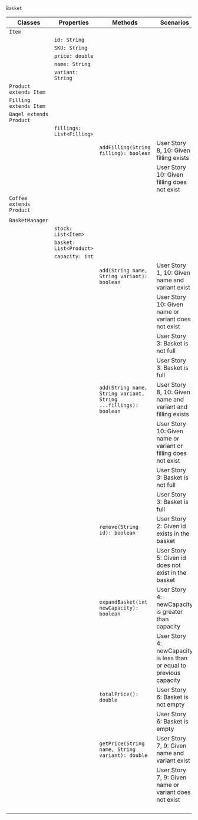 `Basket`

| Classes                  | Properties                | Methods                                                         | Scenarios                                                                | Outputs/Outcomes                                      |
|--------------------------|---------------------------|-----------------------------------------------------------------|--------------------------------------------------------------------------|-------------------------------------------------------|
| `Item`                   |                           |                                                                 |                                                                          |                                                       |
|                          | `id: String`              |                                                                 |                                                                          |                                                       |
|                          | `SKU: String`             |                                                                 |                                                                          |                                                       |
|                          | `price: double`           |                                                                 |                                                                          |                                                       |
|                          | `name: String`            |                                                                 |                                                                          |                                                       |
|                          | `variant: String`         |                                                                 |                                                                          |                                                       |
| `Product extends Item`   |                           |                                                                 |                                                                          |                                                       |
| `Filling extends Item`   |                           |                                                                 |                                                                          |                                                       |
| `Bagel extends Product`  |                           |                                                                 |                                                                          |                                                       |
|                          | `fillings: List<Filling>` |                                                                 |                                                                          |                                                       |
|                          |                           | `addFilling(String filling): boolean`                           | User Story 8, 10: Given filling exists                                   | Return true, add filling to bagel                     |
|                          |                           |                                                                 | User Story 10:    Given filling does not exist                           | Return false, inform the user                         |
| `Coffee extends Product` |                           |                                                                 |                                                                          |                                                       |
|                          |                           |                                                                 |                                                                          |                                                       |
| `BasketManager`          |                           |                                                                 |                                                                          |                                                       |
|                          | `stock: List<Item>`       |                                                                 |                                                                          |                                                       |
|                          | `basket: List<Product>`   |                                                                 |                                                                          |                                                       |
|                          | `capacity: int`           |                                                                 |                                                                          |                                                       |
|                          |                           | `add(String name, String variant): boolean`                     | User Story 1, 10: Given name and variant exist                           | Return true, add product to basket list               |
|                          |                           |                                                                 | User Story 10:    Given name or variant does not exist                   | Return false, inform the user                         |
|                          |                           |                                                                 | User Story 3:     Basket is not full                                     | Move to User Story 1                                  |
|                          |                           |                                                                 | User Story 3:     Basket is full                                         | Return false, inform the user                         |
|                          |                           | `add(String name, String variant, String ...fillings): boolean` | User Story 8, 10: Given name and variant and filling exists              | Return true, add product with fillings to basket list |
|                          |                           |                                                                 | User Story 10:    Given name or variant or filling does not exist        | Return false, inform the user                         |
|                          |                           |                                                                 | User Story 3:     Basket is not full                                     | Move to User Story 1                                  |
|                          |                           |                                                                 | User Story 3:     Basket is full                                         | Return false, inform the user                         |
|                          |                           | `remove(String id): boolean`                                    | User Story 2:     Given id exists in the basket                          | Return true, remove the product from the basket       |
|                          |                           |                                                                 | User Story 5:     Given id does not exist in the basket                  | Return false, inform the user                         |
|                          |                           | `expandBasket(int newCapacity): boolean`                        | User Story 4:     newCapacity is greater than capacity                   | Return true, set the capacity to newCapacity          |
|                          |                           |                                                                 | User Story 4:     newCapacity is less than or equal to previous capacity | Return false, inform the manager                      |
|                          |                           | `totalPrice(): double`                                          | User Story 6:     Basket is not empty                                    | Return total price of products in basket              |
|                          |                           |                                                                 | User Story 6:     Basket is empty                                        | Return 0, inform the user                             |
|                          |                           | `getPrice(String name, String variant): double`                 | User Story 7, 9:  Given name and variant exist                           | Return product price                                  |
|                          |                           |                                                                 | User Story 7, 9:  Given name or variant does not exist                   | Return -1, inform the user                            |
|                          |                           |                                                                 |                                                                          |                                                       |
|                          |                           |                                                                 |                                                                          |                                                       |
|                          |                           |                                                                 |                                                                          |                                                       |
|                          |                           |                                                                 |                                                                          |                                                       |
